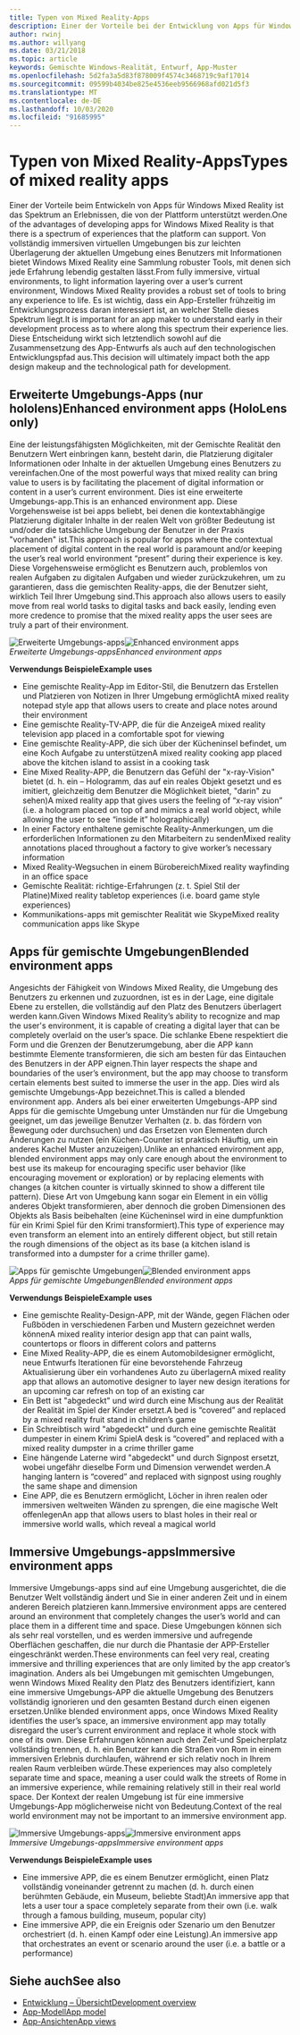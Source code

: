 ```yaml
---
title: Typen von Mixed Reality-Apps
description: Einer der Vorteile bei der Entwicklung von Apps für Windows Mixed Reality besteht darin, dass es eine Palette an Erfahrungen gibt, die die Plattform von vollständig immersiven virtuellen Umgebungen unterstützen kann, um Informationen über die aktuelle Umgebung eines Benutzers zu erhalten.
author: rwinj
ms.author: willyang
ms.date: 03/21/2018
ms.topic: article
keywords: Gemischte Windows-Realität, Entwurf, App-Muster
ms.openlocfilehash: 5d2fa3a5d83f878009f4574c3468719c9af17014
ms.sourcegitcommit: 09599b4034be825e4536eeb9566968afd021d5f3
ms.translationtype: MT
ms.contentlocale: de-DE
ms.lasthandoff: 10/03/2020
ms.locfileid: "91685995"
---
```

# <a name="types-of-mixed-reality-apps"></a><span data-ttu-id="cddbf-104">Typen von Mixed Reality-Apps</span><span class="sxs-lookup"><span data-stu-id="cddbf-104">Types of mixed reality apps</span></span>

<span data-ttu-id="cddbf-105">Einer der Vorteile beim Entwickeln von Apps für Windows Mixed Reality ist das Spektrum an Erlebnissen, die von der Plattform unterstützt werden.</span><span class="sxs-lookup"><span data-stu-id="cddbf-105">One of the advantages of developing apps for Windows Mixed Reality is that there is a spectrum of experiences that the platform can support.</span></span> <span data-ttu-id="cddbf-106">Von vollständig immersiven virtuellen Umgebungen bis zur leichten Überlagerung der aktuellen Umgebung eines Benutzers mit Informationen bietet Windows Mixed Reality eine Sammlung robuster Tools, mit denen sich jede Erfahrung lebendig gestalten lässt.</span><span class="sxs-lookup"><span data-stu-id="cddbf-106">From fully immersive, virtual environments, to light information layering over a user’s current environment, Windows Mixed Reality provides a robust set of tools to bring any experience to life.</span></span> <span data-ttu-id="cddbf-107">Es ist wichtig, dass ein App-Ersteller frühzeitig im Entwicklungsprozess daran interessiert ist, an welcher Stelle dieses Spektrum liegt.</span><span class="sxs-lookup"><span data-stu-id="cddbf-107">It is important for an app maker to understand early in their development process as to where along this spectrum their experience lies.</span></span> <span data-ttu-id="cddbf-108">Diese Entscheidung wirkt sich letztendlich sowohl auf die Zusammensetzung des App-Entwurfs als auch auf den technologischen Entwicklungspfad aus.</span><span class="sxs-lookup"><span data-stu-id="cddbf-108">This decision will ultimately impact both the app design makeup and the technological path for development.</span></span>

## <a name="enhanced-environment-apps-hololens-only"></a><span data-ttu-id="cddbf-109">Erweiterte Umgebungs-Apps (nur hololens)</span><span class="sxs-lookup"><span data-stu-id="cddbf-109">Enhanced environment apps (HoloLens only)</span></span>

<span data-ttu-id="cddbf-110">Eine der leistungsfähigsten Möglichkeiten, mit der Gemischte Realität den Benutzern Wert einbringen kann, besteht darin, die Platzierung digitaler Informationen oder Inhalte in der aktuellen Umgebung eines Benutzers zu vereinfachen.</span><span class="sxs-lookup"><span data-stu-id="cddbf-110">One of the most powerful ways that mixed reality can bring value to users is by facilitating the placement of digital information or content in a user’s current environment.</span></span> <span data-ttu-id="cddbf-111">Dies ist eine erweiterte Umgebungs-app.</span><span class="sxs-lookup"><span data-stu-id="cddbf-111">This is an enhanced environment app.</span></span> <span data-ttu-id="cddbf-112">Diese Vorgehensweise ist bei apps beliebt, bei denen die kontextabhängige Platzierung digitaler Inhalte in der realen Welt von größter Bedeutung ist und/oder die tatsächliche Umgebung der Benutzer in der Praxis "vorhanden" ist.</span><span class="sxs-lookup"><span data-stu-id="cddbf-112">This approach is popular for apps where the contextual placement of digital content in the real world is paramount and/or keeping the user’s real world environment “present” during their experience is key.</span></span> <span data-ttu-id="cddbf-113">Diese Vorgehensweise ermöglicht es Benutzern auch, problemlos von realen Aufgaben zu digitalen Aufgaben und wieder zurückzukehren, um zu garantieren, dass die gemischten Reality-apps, die der Benutzer sieht, wirklich Teil Ihrer Umgebung sind.</span><span class="sxs-lookup"><span data-stu-id="cddbf-113">This approach also allows users to easily move from real world tasks to digital tasks and back easily, lending even more credence to promise that the mixed reality apps the user sees are truly a part of their environment.</span></span>

<span data-ttu-id="cddbf-114">![Erweiterte Umgebungs-apps](images/enhancedenvironmentapps-640px.jpg)</span><span class="sxs-lookup"><span data-stu-id="cddbf-114">![Enhanced environment apps](images/enhancedenvironmentapps-640px.jpg)</span></span><br>
<span data-ttu-id="cddbf-115">*Erweiterte Umgebungs-apps*</span><span class="sxs-lookup"><span data-stu-id="cddbf-115">*Enhanced environment apps*</span></span>

<span data-ttu-id="cddbf-116">**Verwendungs Beispiele**</span><span class="sxs-lookup"><span data-stu-id="cddbf-116">**Example uses**</span></span>
* <span data-ttu-id="cddbf-117">Eine gemischte Reality-App im Editor-Stil, die Benutzern das Erstellen und Platzieren von Notizen in Ihrer Umgebung ermöglicht</span><span class="sxs-lookup"><span data-stu-id="cddbf-117">A mixed reality notepad style app that allows users to create and place notes around their environment</span></span>
* <span data-ttu-id="cddbf-118">Eine gemischte Reality-TV-APP, die für die Anzeige</span><span class="sxs-lookup"><span data-stu-id="cddbf-118">A mixed reality television app placed in a comfortable spot for viewing</span></span>
* <span data-ttu-id="cddbf-119">Eine gemischte Reality-APP, die sich über der Kücheninsel befindet, um eine Koch Aufgabe zu unterstützen</span><span class="sxs-lookup"><span data-stu-id="cddbf-119">A mixed reality cooking app placed above the kitchen island to assist in a cooking task</span></span>
* <span data-ttu-id="cddbf-120">Eine Mixed Reality-APP, die Benutzern das Gefühl der "x-ray-Vision" bietet (d. h. ein – Hologramm, das auf ein reales Objekt gesetzt und es imitiert, gleichzeitig dem Benutzer die Möglichkeit bietet, "darin" zu sehen)</span><span class="sxs-lookup"><span data-stu-id="cddbf-120">A mixed reality app that gives users the feeling of “x-ray vision” (i.e. a hologram placed on top of and mimics a real world object, while allowing the user to see “inside it” holographically)</span></span>
* <span data-ttu-id="cddbf-121">In einer Factory enthaltene gemischte Reality-Anmerkungen, um die erforderlichen Informationen zu den Mitarbeitern zu senden</span><span class="sxs-lookup"><span data-stu-id="cddbf-121">Mixed reality annotations placed throughout a factory to give worker’s necessary information</span></span>
* <span data-ttu-id="cddbf-122">Mixed Reality-Wegsuchen in einem Bürobereich</span><span class="sxs-lookup"><span data-stu-id="cddbf-122">Mixed reality wayfinding in an office space</span></span>
* <span data-ttu-id="cddbf-123">Gemischte Realität: richtige-Erfahrungen (z. t. Spiel Stil der Platine)</span><span class="sxs-lookup"><span data-stu-id="cddbf-123">Mixed reality tabletop experiences (i.e. board game style experiences)</span></span>
* <span data-ttu-id="cddbf-124">Kommunikations-apps mit gemischter Realität wie Skype</span><span class="sxs-lookup"><span data-stu-id="cddbf-124">Mixed reality communication apps like Skype</span></span>

## <a name="blended-environment-apps"></a><span data-ttu-id="cddbf-125">Apps für gemischte Umgebungen</span><span class="sxs-lookup"><span data-stu-id="cddbf-125">Blended environment apps</span></span>

<span data-ttu-id="cddbf-126">Angesichts der Fähigkeit von Windows Mixed Reality, die Umgebung des Benutzers zu erkennen und zuzuordnen, ist es in der Lage, eine digitale Ebene zu erstellen, die vollständig auf den Platz des Benutzers überlagert werden kann.</span><span class="sxs-lookup"><span data-stu-id="cddbf-126">Given Windows Mixed Reality’s ability to recognize and map the user's environment, it is capable of creating a digital layer that can be completely overlaid on the user’s space.</span></span> <span data-ttu-id="cddbf-127">Die schlanke Ebene respektiert die Form und die Grenzen der Benutzerumgebung, aber die APP kann bestimmte Elemente transformieren, die sich am besten für das Eintauchen des Benutzers in der APP eignen.</span><span class="sxs-lookup"><span data-stu-id="cddbf-127">Thin layer respects the shape and boundaries of the user’s environment, but the app may choose to transform certain elements best suited to immerse the user in the app.</span></span> <span data-ttu-id="cddbf-128">Dies wird als gemischte Umgebungs-App bezeichnet.</span><span class="sxs-lookup"><span data-stu-id="cddbf-128">This is called a blended environment app.</span></span> <span data-ttu-id="cddbf-129">Anders als bei einer erweiterten Umgebungs-APP sind Apps für die gemischte Umgebung unter Umständen nur für die Umgebung geeignet, um das jeweilige Benutzer Verhalten (z. b. das fördern von Bewegung oder durchsuchen) und das Ersetzen von Elementen durch Änderungen zu nutzen (ein Küchen-Counter ist praktisch Häuftig, um ein anderes Kachel Muster anzuzeigen).</span><span class="sxs-lookup"><span data-stu-id="cddbf-129">Unlike an enhanced environment app, blended environment apps may only care enough about the environment to best use its makeup for encouraging specific user behavior (like encouraging movement or exploration) or by replacing elements with changes (a kitchen counter is virtually skinned to show a different tile pattern).</span></span> <span data-ttu-id="cddbf-130">Diese Art von Umgebung kann sogar ein Element in ein völlig anderes Objekt transformieren, aber dennoch die groben Dimensionen des Objekts als Basis beibehalten (eine Kücheninsel wird in eine dumpfunktion für ein Krimi Spiel für den Krimi transformiert).</span><span class="sxs-lookup"><span data-stu-id="cddbf-130">This type of experience may even transform an element into an entirely different object, but still retain the rough dimensions of the object as its base (a kitchen island is transformed into a dumpster for a crime thriller game).</span></span>

<span data-ttu-id="cddbf-131">![Apps für gemischte Umgebungen](images/blendedenvironmentapps-640px.jpg)</span><span class="sxs-lookup"><span data-stu-id="cddbf-131">![Blended environment apps](images/blendedenvironmentapps-640px.jpg)</span></span><br>
<span data-ttu-id="cddbf-132">*Apps für gemischte Umgebungen*</span><span class="sxs-lookup"><span data-stu-id="cddbf-132">*Blended environment apps*</span></span>

<span data-ttu-id="cddbf-133">**Verwendungs Beispiele**</span><span class="sxs-lookup"><span data-stu-id="cddbf-133">**Example uses**</span></span>
* <span data-ttu-id="cddbf-134">Eine gemischte Reality-Design-APP, mit der Wände, gegen Flächen oder Fußböden in verschiedenen Farben und Mustern gezeichnet werden können</span><span class="sxs-lookup"><span data-stu-id="cddbf-134">A mixed reality interior design app that can paint walls, countertops or floors in different colors and patterns</span></span>
* <span data-ttu-id="cddbf-135">Eine Mixed Reality-APP, die es einem Automobildesigner ermöglicht, neue Entwurfs Iterationen für eine bevorstehende Fahrzeug Aktualisierung über ein vorhandenes Auto zu überlagern</span><span class="sxs-lookup"><span data-stu-id="cddbf-135">A mixed reality app that allows an automotive designer to layer new design iterations for an upcoming car refresh on top of an existing car</span></span>
* <span data-ttu-id="cddbf-136">Ein Bett ist "abgedeckt" und wird durch eine Mischung aus der Realität der Realität im Spiel der Kinder ersetzt.</span><span class="sxs-lookup"><span data-stu-id="cddbf-136">A bed is “covered” and replaced by a mixed reality fruit stand in children’s game</span></span>
* <span data-ttu-id="cddbf-137">Ein Schreibtisch wird "abgedeckt" und durch eine gemischte Realität dumpester in einem Krimi Spiel</span><span class="sxs-lookup"><span data-stu-id="cddbf-137">A desk is “covered” and replaced with a mixed reality dumpster in a crime thriller game</span></span>
* <span data-ttu-id="cddbf-138">Eine hängende Laterne wird "abgedeckt" und durch Signpost ersetzt, wobei ungefähr dieselbe Form und Dimension verwendet werden.</span><span class="sxs-lookup"><span data-stu-id="cddbf-138">A hanging lantern is “covered” and replaced with signpost using roughly the same shape and dimension</span></span>
* <span data-ttu-id="cddbf-139">Eine APP, die es Benutzern ermöglicht, Löcher in ihren realen oder immersiven weltweiten Wänden zu sprengen, die eine magische Welt offenlegen</span><span class="sxs-lookup"><span data-stu-id="cddbf-139">An app that allows users to blast holes in their real or immersive world walls, which reveal a magical world</span></span>

## <a name="immersive-environment-apps"></a><span data-ttu-id="cddbf-140">Immersive Umgebungs-apps</span><span class="sxs-lookup"><span data-stu-id="cddbf-140">Immersive environment apps</span></span>

<span data-ttu-id="cddbf-141">Immersive Umgebungs-apps sind auf eine Umgebung ausgerichtet, die die Benutzer Welt vollständig ändert und Sie in einer anderen Zeit und in einem anderen Bereich platzieren kann.</span><span class="sxs-lookup"><span data-stu-id="cddbf-141">Immersive environment apps are centered around an environment that completely changes the user’s world and can place them in a different time and space.</span></span> <span data-ttu-id="cddbf-142">Diese Umgebungen können sich als sehr real vorstellen, und es werden immersive und aufregende Oberflächen geschaffen, die nur durch die Phantasie der APP-Ersteller eingeschränkt werden.</span><span class="sxs-lookup"><span data-stu-id="cddbf-142">These environments can feel very real, creating immersive and thrilling experiences that are only limited by the app creator’s imagination.</span></span> <span data-ttu-id="cddbf-143">Anders als bei Umgebungen mit gemischten Umgebungen, wenn Windows Mixed Reality den Platz des Benutzers identifiziert, kann eine immersive Umgebungs-APP die aktuelle Umgebung des Benutzers vollständig ignorieren und den gesamten Bestand durch einen eigenen ersetzen.</span><span class="sxs-lookup"><span data-stu-id="cddbf-143">Unlike blended environment apps, once Windows Mixed Reality identifies the user’s space, an immersive environment app may totally disregard the user’s current environment and replace it whole stock with one of its own.</span></span> <span data-ttu-id="cddbf-144">Diese Erfahrungen können auch den Zeit-und Speicherplatz vollständig trennen, d. h. ein Benutzer kann die Straßen von Rom in einem immersiven Erlebnis durchlaufen, während er sich relativ noch in Ihrem realen Raum verbleiben würde.</span><span class="sxs-lookup"><span data-stu-id="cddbf-144">These experiences may also completely separate time and space, meaning a user could walk the streets of Rome in an immersive experience, while remaining relatively still in their real world space.</span></span> <span data-ttu-id="cddbf-145">Der Kontext der realen Umgebung ist für eine immersive Umgebungs-App möglicherweise nicht von Bedeutung.</span><span class="sxs-lookup"><span data-stu-id="cddbf-145">Context of the real world environment may not be important to an immersive environment app.</span></span>

<span data-ttu-id="cddbf-146">![Immersive Umgebungs-apps](images/windows-mixed-reality-640px.jpg)</span><span class="sxs-lookup"><span data-stu-id="cddbf-146">![Immersive environment apps](images/windows-mixed-reality-640px.jpg)</span></span><br>
<span data-ttu-id="cddbf-147">*Immersive Umgebungs-apps*</span><span class="sxs-lookup"><span data-stu-id="cddbf-147">*Immersive environment apps*</span></span>

<span data-ttu-id="cddbf-148">**Verwendungs Beispiele**</span><span class="sxs-lookup"><span data-stu-id="cddbf-148">**Example uses**</span></span>
* <span data-ttu-id="cddbf-149">Eine immersive APP, die es einem Benutzer ermöglicht, einen Platz vollständig voneinander getrennt zu machen (d. h. durch einen berühmten Gebäude, ein Museum, beliebte Stadt)</span><span class="sxs-lookup"><span data-stu-id="cddbf-149">An immersive app that lets a user tour a space completely separate from their own (i.e. walk through a famous building, museum, popular city)</span></span>
* <span data-ttu-id="cddbf-150">Eine immersive APP, die ein Ereignis oder Szenario um den Benutzer orchestriert (d. h. einen Kampf oder eine Leistung).</span><span class="sxs-lookup"><span data-stu-id="cddbf-150">An immersive app that orchestrates an event or scenario around the user (i.e. a battle or a performance)</span></span>

## <a name="see-also"></a><span data-ttu-id="cddbf-151">Siehe auch</span><span class="sxs-lookup"><span data-stu-id="cddbf-151">See also</span></span>
* [<span data-ttu-id="cddbf-152">Entwicklung – Übersicht</span><span class="sxs-lookup"><span data-stu-id="cddbf-152">Development overview</span></span>](../develop/development.md)
* [<span data-ttu-id="cddbf-153">App-Modell</span><span class="sxs-lookup"><span data-stu-id="cddbf-153">App model</span></span>](app-model.md)
* [<span data-ttu-id="cddbf-154">App-Ansichten</span><span class="sxs-lookup"><span data-stu-id="cddbf-154">App views</span></span>](app-views.md)
